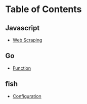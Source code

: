 Table of Contents
=================

Javascript
----------
- [Web Scraping](/javascript/web-scraping)

Go
--
- [Function](/go/function)

fish
----
- [Configuration](/fish/configuration)